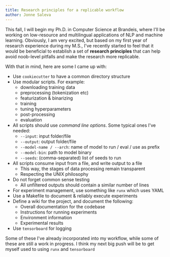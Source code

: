 ```yaml
---
title: Research principles for a replicable workflow
author: Jonne Saleva
---
```


This fall, I will begin my Ph.D. in Computer Science at Brandeis, where I'll be working on low-resource and multilingual applications of NLP and machine learning. Obviously, I am very excited, but based on my first year of research experience during my M.S., I've recently started to feel that it would be beneficial to establish a set of **research principles** that can help avoid noob-level pitfalls and make the research more replicable.

With that in mind, here are some I came up with:

- Use `cookiecutter` to have a common directory structure
- Use modular scripts. For example:
    - downloading training data
    - preprocessing (tokenization etc)
    - featurization & binarizing
    - training
    - tuning hyperparameters
    - post-processing
    - evaluation
- All scripts should use *command line options*. Some typical ones I've needed:
    - `--input`: input folder/file
    - `--output`: output folder/file
    - `--model-name / --arch`: name of model to run / eval / use as prefix
    - `--model-bin`: path to model binary
    - `--seeds`: (comma-separated) list of seeds to run
- All scripts consume input from a file, and write output to a file
    - This way, the stages of data processing remain transparent
    - Respecting the UNIX philosophy
- Do not forget common sense testing
    - All unfiltered outputs should contain a similar number of lines
- For experiment management, use something like `runx` which uses YAML
- Use a Makefile to document & reliably execute experiments
- Define a wiki for the project, and document the following:
    - Overall documentation for the codebase
    - Instructions for running experiments
    - Environment information
    - Experimental results
- Use `tensorboard` for logging

Some of these I've already incorporated into my workflow, while some of these are still a work in progress. I think my next big push will be to get myself used to using `runx` and `tensorboard`
